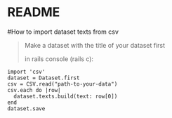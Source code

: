# README
#How to import dataset texts from csv
>Make a dataset with the title of your dataset first
>
>in rails console (rails c):
```
import 'csv'
dataset = Dataset.first
csv = CSV.read("path-to-your-data")
csv.each do |row|
  dataset.texts.build(text: row[0])
end
dataset.save
```


